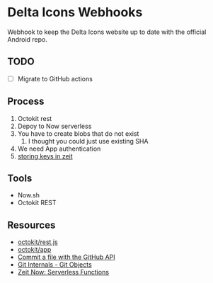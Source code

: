 # Delta Icons Webhooks

Webhook to keep the Delta Icons website up to date with the official Android repo.

## TODO

- [ ] Migrate to GitHub actions

## Process

1. Octokit rest
2. Depoy to Now serverless
3. You have to create blobs that do not exist
   1. I thought you could just use existing SHA
4. We need App authentication
5. [storing keys in zeit](https://github.com/zeit/now/issues/749)

## Tools

- Now.sh
- Octokit REST

## Resources

- [octokit/rest.js](https://octokit.github.io/rest.js/)
- [octokit/app](https://github.com/octokit/app.js)
- [Commit a file with the GitHub API](http://www.levibotelho.com/development/commit-a-file-with-the-github-api/)
- [Git Internals - Git Objects](https://git-scm.com/book/en/v1/Git-Internals-Git-Objects#Commit-Objects)
- [Zeit Now: Serverless Functions](https://zeit.co/docs/v2/serverless-functions/introduction/)
